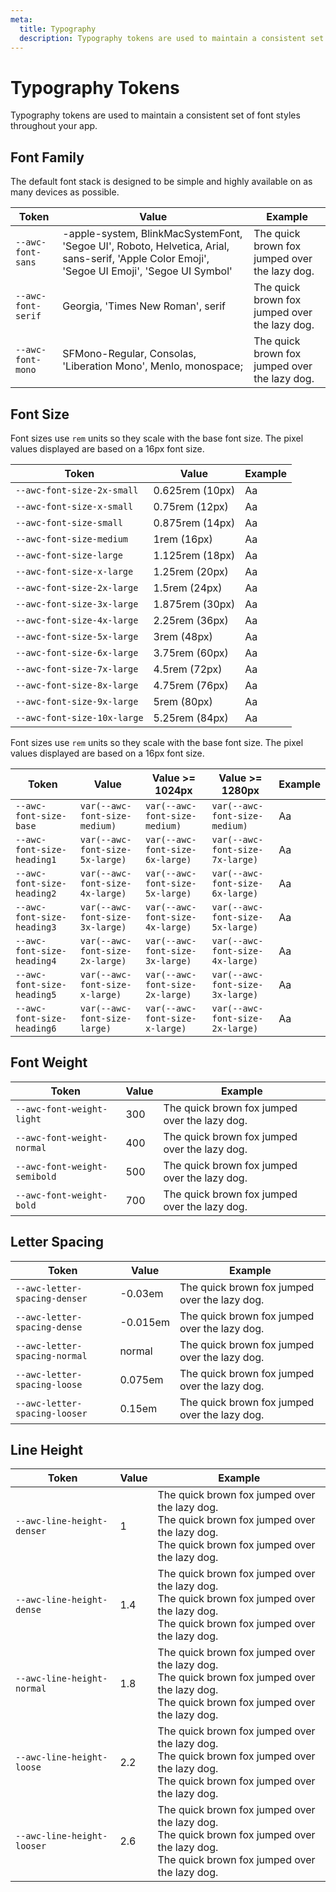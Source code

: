 ```yaml
---
meta:
  title: Typography
  description: Typography tokens are used to maintain a consistent set of font styles throughout your app.
---
```


# Typography Tokens

Typography tokens are used to maintain a consistent set of font styles throughout your app.

## Font Family

The default font stack is designed to be simple and highly available on as many devices as possible.

| Token              | Value                                                                                                                                         | Example                                                                                               |
| ------------------ | --------------------------------------------------------------------------------------------------------------------------------------------- | ----------------------------------------------------------------------------------------------------- |
| `--awc-font-sans`  | -apple-system, BlinkMacSystemFont, 'Segoe UI', Roboto, Helvetica, Arial, sans-serif, 'Apple Color Emoji', 'Segoe UI Emoji', 'Segoe UI Symbol' | <span style="font-family: var(--awc-font-sans)">The quick brown fox jumped over the lazy dog.</span>  |
| `--awc-font-serif` | Georgia, 'Times New Roman', serif                                                                                                             | <span style="font-family: var(--awc-font-serif)">The quick brown fox jumped over the lazy dog.</span> |
| `--awc-font-mono`  | SFMono-Regular, Consolas, 'Liberation Mono', Menlo, monospace;                                                                                | <span style="font-family: var(--awc-font-mono)">The quick brown fox jumped over the lazy dog.</span>  |

## Font Size

Font sizes use `rem` units so they scale with the base font size. The pixel values displayed are based on a 16px font
size.

| Token                       | Value           | Example                                                           |
| --------------------------- | --------------- | ----------------------------------------------------------------- |
| `--awc-font-size-2x-small`  | 0.625rem (10px) | <span style="font-size: var(--awc-font-size-2x-small)">Aa</span>  |
| `--awc-font-size-x-small`   | 0.75rem (12px)  | <span style="font-size: var(--awc-font-size-x-small)">Aa</span>   |
| `--awc-font-size-small`     | 0.875rem (14px) | <span style="font-size: var(--awc-font-size-small)">Aa</span>     |
| `--awc-font-size-medium`    | 1rem (16px)     | <span style="font-size: var(--awc-font-size-medium)">Aa</span>    |
| `--awc-font-size-large`     | 1.125rem (18px) | <span style="font-size: var(--awc-font-size-large)">Aa</span>     |
| `--awc-font-size-x-large`   | 1.25rem (20px)  | <span style="font-size: var(--awc-font-size-x-large)">Aa</span>   |
| `--awc-font-size-2x-large`  | 1.5rem (24px)   | <span style="font-size: var(--awc-font-size-2x-large)">Aa</span>  |
| `--awc-font-size-3x-large`  | 1.875rem (30px) | <span style="font-size: var(--awc-font-size-3x-large)">Aa</span>  |
| `--awc-font-size-4x-large`  | 2.25rem (36px)  | <span style="font-size: var(--awc-font-size-4x-large)">Aa</span>  |
| `--awc-font-size-5x-large`  | 3rem (48px)     | <span style="font-size: var(--awc-font-size-5x-large)">Aa</span>  |
| `--awc-font-size-6x-large`  | 3.75rem (60px)  | <span style="font-size: var(--awc-font-size-6x-large)">Aa</span>  |
| `--awc-font-size-7x-large`  | 4.5rem (72px)   | <span style="font-size: var(--awc-font-size-7x-large)">Aa</span>  |
| `--awc-font-size-8x-large`  | 4.75rem (76px)  | <span style="font-size: var(--awc-font-size-8x-large)">Aa</span>  |
| `--awc-font-size-9x-large`  | 5rem (80px)     | <span style="font-size: var(--awc-font-size-9x-large)">Aa</span>  |
| `--awc-font-size-10x-large` | 5.25rem (84px)  | <span style="font-size: var(--awc-font-size-10x-large)">Aa</span> |

Font sizes use `rem` units so they scale with the base font size. The pixel values displayed are based on a 16px font
size.

| Token                      | Value                           | Value >= 1024px                 | Value >= 1280px                 | Example                                                          |
| -------------------------- | ------------------------------- | ------------------------------- | ------------------------------- | ---------------------------------------------------------------- |
| `--awc-font-size-base`     | `var(--awc-font-size-medium)`   | `var(--awc-font-size-medium)`   | `var(--awc-font-size-medium)`   | <span style="font-size: var(--awc-font-size-base)">Aa</span>     |
| `--awc-font-size-heading1` | `var(--awc-font-size-5x-large)` | `var(--awc-font-size-6x-large)` | `var(--awc-font-size-7x-large)` | <span style="font-size: var(--awc-font-size-heading1)">Aa</span> |
| `--awc-font-size-heading2` | `var(--awc-font-size-4x-large)` | `var(--awc-font-size-5x-large)` | `var(--awc-font-size-6x-large)` | <span style="font-size: var(--awc-font-size-heading2)">Aa</span> |
| `--awc-font-size-heading3` | `var(--awc-font-size-3x-large)` | `var(--awc-font-size-4x-large)` | `var(--awc-font-size-5x-large)` | <span style="font-size: var(--awc-font-size-heading3)">Aa</span> |
| `--awc-font-size-heading4` | `var(--awc-font-size-2x-large)` | `var(--awc-font-size-3x-large)` | `var(--awc-font-size-4x-large)` | <span style="font-size: var(--awc-font-size-heading4)">Aa</span> |
| `--awc-font-size-heading5` | `var(--awc-font-size-x-large)`  | `var(--awc-font-size-2x-large)` | `var(--awc-font-size-3x-large)` | <span style="font-size: var(--awc-font-size-heading5)">Aa</span> |
| `--awc-font-size-heading6` | `var(--awc-font-size-large)`    | `var(--awc-font-size-x-large)`  | `var(--awc-font-size-2x-large)` | <span style="font-size: var(--awc-font-size-heading6)">Aa</span> |

## Font Weight

| Token                        | Value | Example                                                                                                          |
| ---------------------------- | ----- | ---------------------------------------------------------------------------------------------------------------- |
| `--awc-font-weight-light`    | 300   | <span style="font-weight: var(--awc-font-weight-light);">The quick brown fox jumped over the lazy dog.</span>    |
| `--awc-font-weight-normal`   | 400   | <span style="font-weight: var(--awc-font-weight-normal);">The quick brown fox jumped over the lazy dog.</span>   |
| `--awc-font-weight-semibold` | 500   | <span style="font-weight: var(--awc-font-weight-semibold);">The quick brown fox jumped over the lazy dog.</span> |
| `--awc-font-weight-bold`     | 700   | <span style="font-weight: var(--awc-font-weight-bold);">The quick brown fox jumped over the lazy dog.</span>     |

## Letter Spacing

| Token                         | Value    | Example                                                                                                              |
| ----------------------------- | -------- | -------------------------------------------------------------------------------------------------------------------- |
| `--awc-letter-spacing-denser` | -0.03em  | <span style="letter-spacing: var(--awc-letter-spacing-denser);">The quick brown fox jumped over the lazy dog.</span> |
| `--awc-letter-spacing-dense`  | -0.015em | <span style="letter-spacing: var(--awc-letter-spacing-dense);">The quick brown fox jumped over the lazy dog.</span>  |
| `--awc-letter-spacing-normal` | normal   | <span style="letter-spacing: var(--awc-letter-spacing-normal);">The quick brown fox jumped over the lazy dog.</span> |
| `--awc-letter-spacing-loose`  | 0.075em  | <span style="letter-spacing: var(--awc-letter-spacing-loose);">The quick brown fox jumped over the lazy dog.</span>  |
| `--awc-letter-spacing-looser` | 0.15em   | <span style="letter-spacing: var(--awc-letter-spacing-looser);">The quick brown fox jumped over the lazy dog.</span> |

## Line Height

| Token                      | Value | Example                                                                                                                                                                                                        |
| -------------------------- | ----- | -------------------------------------------------------------------------------------------------------------------------------------------------------------------------------------------------------------- |
| `--awc-line-height-denser` | 1     | <div style="line-height: var(--awc-line-height-denser);">The quick brown fox jumped over the lazy dog.<br>The quick brown fox jumped over the lazy dog.<br>The quick brown fox jumped over the lazy dog.</div> |
| `--awc-line-height-dense`  | 1.4   | <div style="line-height: var(--awc-line-height-dense);">The quick brown fox jumped over the lazy dog.<br>The quick brown fox jumped over the lazy dog.<br>The quick brown fox jumped over the lazy dog.</div>  |
| `--awc-line-height-normal` | 1.8   | <div style="line-height: var(--awc-line-height-normal);">The quick brown fox jumped over the lazy dog.<br>The quick brown fox jumped over the lazy dog.<br>The quick brown fox jumped over the lazy dog.</div> |
| `--awc-line-height-loose`  | 2.2   | <div style="line-height: var(--awc-line-height-loose);">The quick brown fox jumped over the lazy dog.<br>The quick brown fox jumped over the lazy dog.<br>The quick brown fox jumped over the lazy dog.</div>  |
| `--awc-line-height-looser` | 2.6   | <div style="line-height: var(--awc-line-height-looser);">The quick brown fox jumped over the lazy dog.<br>The quick brown fox jumped over the lazy dog.<br>The quick brown fox jumped over the lazy dog.</div> |
